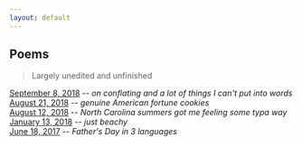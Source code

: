 ```yaml
---
layout: default
---
```

## Poems
> Largely unedited and unfinished 

[September 8, 2018](./poems/09082018.html) -- _on conflating and a lot of things I can't put into words_ <br>
[August 21, 2018](./poems/08212018.html) -- _genuine American fortune cookies_ <br>
[August 12, 2018](./poems/08122018.html) -- _North Carolina summers got me feeling some typa way_ <br>
[January 13, 2018](./poems/01132018.html) -- _just beachy_ <br>
[June 18, 2017](./poems/06182017.html) -- _Father's Day in 3 languages_ <br>

